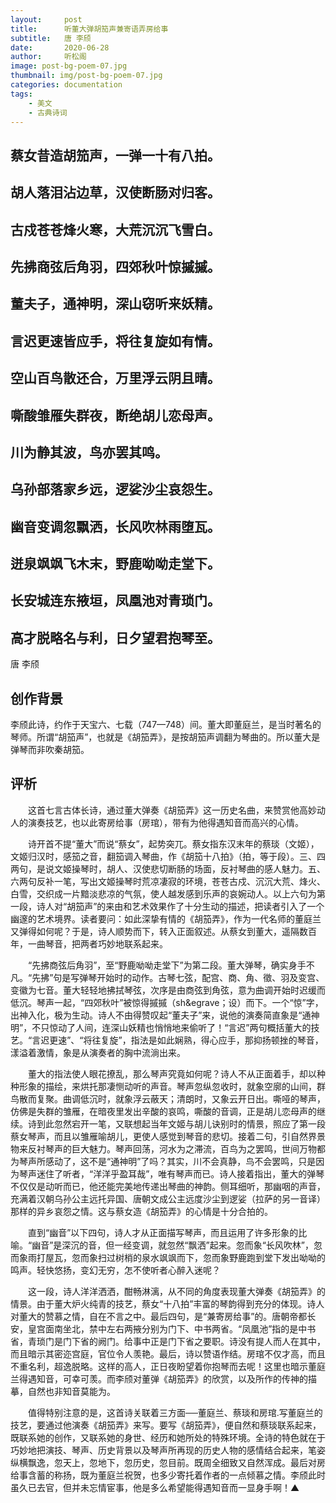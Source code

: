 ```yaml
---
layout:     post
title:      听董大弹胡笳声兼寄语弄房给事
subtitle:   唐 李颀
date:       2020-06-28
author:     听松阁
image: post-bg-poem-07.jpg
thumbnail: img/post-bg-poem-07.jpg
categories: documentation
tags:
    - 美文
    - 古典诗词
---
```


## 蔡女昔造胡笳声，一弹一十有八拍。
## 胡人落泪沾边草，汉使断肠对归客。
## 古戍苍苍烽火寒，大荒沉沉飞雪白。
## 先拂商弦后角羽，四郊秋叶惊摵摵。
## 董夫子，通神明，深山窃听来妖精。
## 言迟更速皆应手，将往复旋如有情。
## 空山百鸟散还合，万里浮云阴且晴。
## 嘶酸雏雁失群夜，断绝胡儿恋母声。
## 川为静其波，鸟亦罢其鸣。
## 乌孙部落家乡远，逻娑沙尘哀怨生。
## 幽音变调忽飘洒，长风吹林雨堕瓦。
## 迸泉飒飒飞木末，野鹿呦呦走堂下。
## 长安城连东掖垣，凤凰池对青琐门。
## 高才脱略名与利，日夕望君抱琴至。


唐 李颀


## 创作背景

李颀此诗，约作于天宝六、七载（747—748）间。董大即董庭兰，是当时著名的琴师。所谓“胡笳声”，也就是《胡笳弄》，是按胡笳声调翻为琴曲的。所以董大是弹琴而非吹秦胡笳。





## 评析



　　这首七言古体长诗，通过董大弹奏《胡笳弄》这一历史名曲，来赞赏他高妙动人的演奏技艺，也以此寄房给事（房琯），带有为他得遇知音而高兴的心情。



　　诗开首不提“董大”而说“蔡女”，起势突兀。蔡女指东汉末年的蔡琰（文姬），文姬归汉时，感笳之音，翻笳调入琴曲，作《胡笳十八拍》（拍，等于段）。三、四两句，是说文姬操琴时，胡人、汉使悲切断肠的场面，反衬琴曲的感人魅力。五、六两句反补一笔，写出文姬操琴时荒凉凄寂的环境，苍苍古戍、沉沉大荒、烽火、白雪，交织成一片黯淡悲凉的气氛，使人越发感到乐声的哀婉动人。以上六句为第一段，诗人对“胡笳声”的来由和艺术效果作了十分生动的描述，把读者引入了一个幽邃的艺术境界。读者要问：如此深挚有情的《胡笳弄》，作为一代名师的董庭兰又弹得如何呢？于是，诗人顺势而下，转入正面叙述。从蔡女到董大，遥隔数百年，一曲琴音，把两者巧妙地联系起来。



　　“先拂商弦后角羽”，至“野鹿呦呦走堂下”为第二段。董大弹琴，确实身手不凡。“先拂”句是写弹琴开始时的动作。古琴七弦，配宫、商、角、徵、羽及变宫、变徽为七音。董大轻轻地拂拭琴弦，次序是由商弦到角弦，意为曲调开始时迟缓而低沉。琴声一起，“四郊秋叶”被惊得摵摵（sh&egrave；设）而下。一个“惊”字，出神入化，极为生动。诗人不由得赞叹起“董夫子”来，说他的演奏简直象是“通神明”，不只惊动了人间，连深山妖精也悄悄地来偷听了！“言迟”两句概括董大的技艺。“言迟更速”、“将往复旋”，指法是如此娴熟，得心应手，那抑扬顿挫的琴音，漾溢着激情，象是从演奏者的胸中流淌出来。



　　董大的指法使人眼花撩乱，那么琴声究竟如何呢？诗人不从正面着手，却以种种形象的描绘，来烘托那凄恻动听的声音。琴声忽纵忽收时，就象空廓的山间，群鸟散而复聚。曲调低沉时，就象浮云蔽天；清朗时，又象云开日出。嘶哑的琴声，仿佛是失群的雏雁，在暗夜里发出辛酸的哀鸣，嘶酸的音调，正是胡儿恋母声的继续。诗到此忽然宕开一笔，又联想起当年文姬与胡儿诀别时的情景，照应了第一段蔡女琴声，而且以雏雁喻胡儿，更使人感觉到琴音的悲切。接着二句，引自然界景物来反衬琴声的巨大魅力。琴声回荡，河水为之滞流，百鸟为之罢鸣，世间万物都为琴声所感动了，这不是“通神明”了吗？其实，川不会真静，鸟不会罢鸣，只是因为琴声迷住了听者，“洋洋乎盈耳哉”，唯有琴声而已。诗人接着指出，董大的弹琴不仅仅是动听而已，他还能完美地传递出琴曲的神韵。侧耳细听，那幽咽的声音，充满着汉朝乌孙公主远托异国、唐朝文成公主远度沙尘到逻娑（拉萨的另一音译）那样的异乡哀怨之情。这与蔡女造《胡笳弄》的心情是十分合拍的。



　　直到“幽音”以下四句，诗人才从正面描写琴声，而且运用了许多形象的比喻。“幽音”是深沉的音，但一经变调，就忽然“飘洒”起来。忽而象“长风吹林”，忽而象雨打屋瓦，忽而象扫过树梢的泉水飒飒而下，忽而象野鹿跑到堂下发出呦呦的鸣声。轻快悠扬，变幻无穷，怎不使听者心醉入迷呢？



　　这一段，诗人洋洋洒洒，酣畅淋漓，从不同的角度表现董大弹奏《胡笳弄》的情景。由于董大炉火纯青的技艺，蔡女“十八拍”丰富的琴韵得到充分的体现。诗人对董大的赞慕之情，自在不言之中。最后四句，是“兼寄房给事”的。唐朝帝都长安，皇宫面南坐北，禁中左右两掖分别为门下、中书两省。“凤凰池”指的是中书省，青琐门是门下省的阙门。给事中正是门下省之要职。诗没有提人而人在其中，而且暗示其密迩宫庭，官位令人羡艳。最后，诗以赞语作结。房琯不仅才高，而且不重名利，超逸脱略。这样的高人，正日夜盼望着你抱琴而去呢！这里也暗示董庭兰得遇知音，可幸可羡。而李颀对董弹《胡笳弄》的欣赏，以及所作的传神的描摹，自然也非知音莫能为。



　　值得特别注意的是，这首诗关联着三方面──董庭兰、蔡琰和房琯.写董庭兰的技艺，要通过他演奏《胡笳弄》来写。要写《胡笳弄》，便自然和蔡琰联系起来，既联系她的创作，又联系她的身世、经历和她所处的特殊环境。全诗的特色就在于巧妙地把演技、琴声、历史背景以及琴声所再现的历史人物的感情结合起来，笔姿纵横飘逸，忽天上，忽地下，忽历史，忽目前。既周全细致又自然浑成。最后对房给事含蓄的称扬，既为董庭兰祝贺，也多少寄托着作者的一点倾慕之情。李颀此时虽久已去官，但并未忘情宦事，他是多么希望能得遇知音而一显身手啊！▲

